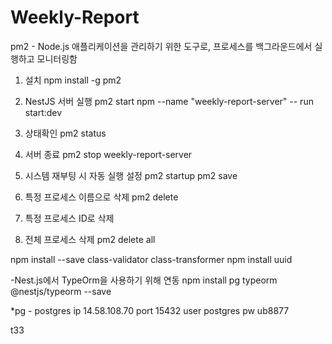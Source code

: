 # Weekly-Report

pm2 - Node.js 애플리케이션을 관리하기 위한 도구로, 프로세스를 백그라운드에서 실행하고 모니터링함

1. 설치
npm install -g pm2

2. NestJS 서버 실행
pm2 start npm --name "weekly-report-server" -- run start:dev


3. 상태확인
pm2 status

4. 서버 종료
pm2 stop weekly-report-server

5. 시스템 재부팅 시 자동 실행 설정
pm2 startup
pm2 save

6. 특정 프로세스 이름으로 삭제
pm2 delete <name>

7. 특정 프로세스 ID로 삭제

8. 전체 프로세스 삭제
pm2 delete all


npm install --save class-validator class-transformer
npm install uuid

 -Nest.js에서 TypeOrm을 사용하기 위해 연동
npm install pg typeorm @nestjs/typeorm --save

*pg - postgres
ip 14.58.108.70
port 15432
user postgres
pw ub8877


t33